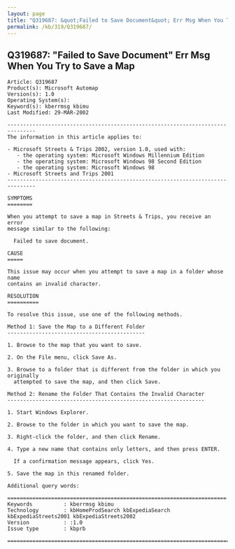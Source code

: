 ```yaml
---
layout: page
title: "Q319687: &quot;Failed to Save Document&quot; Err Msg When You Try to Save a Map"
permalink: /kb/319/Q319687/
---
```


## Q319687: &quot;Failed to Save Document&quot; Err Msg When You Try to Save a Map

	Article: Q319687
	Product(s): Microsoft Automap
	Version(s): 1.0
	Operating System(s): 
	Keyword(s): kberrmsg kbimu
	Last Modified: 29-MAR-2002
	
	-------------------------------------------------------------------------------
	The information in this article applies to:
	
	- Microsoft Streets & Trips 2002, version 1.0, used with:
	   - the operating system: Microsoft Windows Millennium Edition 
	   - the operating system: Microsoft Windows 98 Second Edition 
	   - the operating system: Microsoft Windows 98 
	- Microsoft Streets and Trips 2001 
	-------------------------------------------------------------------------------
	
	SYMPTOMS
	========
	
	When you attempt to save a map in Streets & Trips, you receive an error
	message similar to the following:
	
	  Failed to save document.
	
	CAUSE
	=====
	
	This issue may occur when you attempt to save a map in a folder whose name
	contains an invalid character.
	
	RESOLUTION
	==========
	
	To resolve this issue, use one of the following methods.
	
	Method 1: Save the Map to a Different Folder
	--------------------------------------------
	
	1. Browse to the map that you want to save.
	
	2. On the File menu, click Save As.
	
	3. Browse to a folder that is different from the folder in which you originally
	  attempted to save the map, and then click Save.
	
	Method 2: Rename the Folder That Contains the Invalid Character
	---------------------------------------------------------------
	
	1. Start Windows Explorer.
	
	2. Browse to the folder in which you want to save the map.
	
	3. Right-click the folder, and then click Rename.
	
	4. Type a new name that contains only letters, and then press ENTER.
	
	  If a confirmation message appears, click Yes.
	
	5. Save the map in this renamed folder.
	
	Additional query words:
	
	======================================================================
	Keywords          : kberrmsg kbimu 
	Technology        : kbHomeProdSearch kbExpediaSearch kbExpediaStreets2001 kbExpediaStreets2002
	Version           : :1.0
	Issue type        : kbprb
	
	=============================================================================
	
